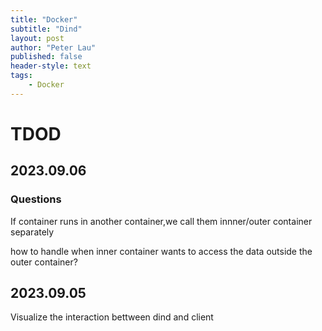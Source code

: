 ```yaml
---
title: "Docker"
subtitle: "Dind"
layout: post
author: "Peter Lau"
published: false
header-style: text
tags:
    - Docker
---
```


# TDOD

## 2023.09.06

### Questions

If container runs in another container,we call them innner/outer container separately

how to handle when inner container wants to access the data outside the outer container?


## 2023.09.05

Visualize the interaction bettween dind and client

